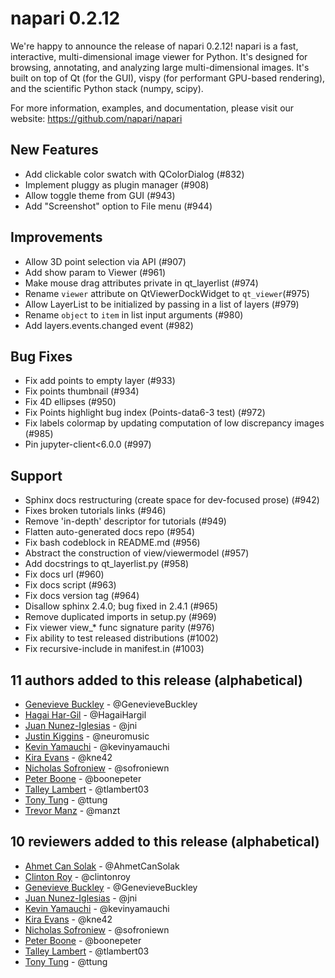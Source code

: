 # napari 0.2.12

We're happy to announce the release of napari 0.2.12! napari is a fast,
interactive, multi-dimensional image viewer for Python. It's designed for
browsing, annotating, and analyzing large multi-dimensional images. It's built
on top of Qt (for the GUI), vispy (for performant GPU-based rendering), and the
scientific Python stack (numpy, scipy).

For more information, examples, and documentation, please visit our website:
https://github.com/napari/napari

## New Features

- Add clickable color swatch with QColorDialog (#832)
- Implement pluggy as plugin manager (#908)
- Allow toggle theme from GUI (#943)
- Add "Screenshot" option to File menu (#944)

## Improvements

- Allow 3D point selection via API (#907)
- Add show param to Viewer (#961)
- Make mouse drag attributes private in qt_layerlist (#974)
- Rename `viewer` attribute on QtViewerDockWidget to `qt_viewer`(#975)
- Allow LayerList to be initialized by passing in a list of layers (#979)
- Rename `object` to `item` in list input arguments (#980)
- Add layers.events.changed event (#982)

## Bug Fixes

- Fix add points to empty layer (#933)
- Fix points thumbnail (#934)
- Fix 4D ellipses (#950)
- Fix Points highlight bug index (Points-data6-3 test) (#972)
- Fix labels colormap by updating computation of low discrepancy images (#985)
- Pin jupyter-client<6.0.0 (#997)

## Support

- Sphinx docs restructuring (create space for dev-focused prose) (#942)
- Fixes broken tutorials links (#946)
- Remove 'in-depth' descriptor for tutorials (#949)
- Flatten auto-generated docs repo (#954)
- Fix bash codeblock in README.md (#956)
- Abstract the construction of view/viewermodel (#957)
- Add docstrings to qt_layerlist.py (#958)
- Fix docs url (#960)
- Fix docs script (#963)
- Fix docs version tag (#964)
- Disallow sphinx 2.4.0; bug fixed in 2.4.1 (#965)
- Remove duplicated imports in setup.py (#969)
- Fix viewer view_* func signature parity (#976)
- Fix ability to test released distributions (#1002)
- Fix recursive-include in manifest.in (#1003)

## 11 authors added to this release (alphabetical)

- [Genevieve Buckley](https://github.com/napari/napari/commits?author=GenevieveBuckley) - @GenevieveBuckley
- [Hagai Har-Gil](https://github.com/napari/napari/commits?author=HagaiHargil) - @HagaiHargil
- [Juan Nunez-Iglesias](https://github.com/napari/napari/commits?author=jni) - @jni
- [Justin Kiggins](https://github.com/napari/napari/commits?author=neuromusic) - @neuromusic
- [Kevin Yamauchi](https://github.com/napari/napari/commits?author=kevinyamauchi) - @kevinyamauchi
- [Kira Evans](https://github.com/napari/napari/commits?author=kne42) - @kne42
- [Nicholas Sofroniew](https://github.com/napari/napari/commits?author=sofroniewn) - @sofroniewn
- [Peter Boone](https://github.com/napari/napari/commits?author=boonepeter) - @boonepeter
- [Talley Lambert](https://github.com/napari/napari/commits?author=tlambert03) - @tlambert03
- [Tony Tung](https://github.com/napari/napari/commits?author=ttung) - @ttung
- [Trevor Manz](https://github.com/napari/napari/commits?author=manzt) - @manzt

## 10 reviewers added to this release (alphabetical)

- [Ahmet Can Solak](https://github.com/napari/napari/commits?author=AhmetCanSolak) - @AhmetCanSolak
- [Clinton Roy](https://github.com/napari/napari/commits?author=clintonroy) - @clintonroy
- [Genevieve Buckley](https://github.com/napari/napari/commits?author=GenevieveBuckley) - @GenevieveBuckley
- [Juan Nunez-Iglesias](https://github.com/napari/napari/commits?author=jni) - @jni
- [Kevin Yamauchi](https://github.com/napari/napari/commits?author=kevinyamauchi) - @kevinyamauchi
- [Kira Evans](https://github.com/napari/napari/commits?author=kne42) - @kne42
- [Nicholas Sofroniew](https://github.com/napari/napari/commits?author=sofroniewn) - @sofroniewn
- [Peter Boone](https://github.com/napari/napari/commits?author=boonepeter) - @boonepeter
- [Talley Lambert](https://github.com/napari/napari/commits?author=tlambert03) - @tlambert03
- [Tony Tung](https://github.com/napari/napari/commits?author=ttung) - @ttung
